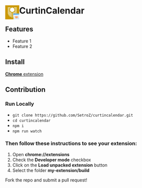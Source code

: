 # <img src="public/icons/icon_48.png" width="45" align="left"> CurtinCalendar

## Features

- Feature 1
- Feature 2

## Install

[**Chrome** extension](https://chromewebstore.google.com/detail/ogmkocokggpfneccbpdmdgagflcmgeef) <!-- TODO: Add chrome extension link inside parenthesis -->

## Contribution

### Run Locally

- `git clone https://github.com/SetroZ/curtincalendar.git`
- `cd curtincalendar`
- `npm i`
- `npm run watch`

### Then follow these instructions to see your extension:

1. Open **chrome://extensions**
2. Check the **Developer mode** checkbox
3. Click on the **Load unpacked extension** button
4. Select the folder **my-extension/build**

Fork the repo and submit a pull request!
